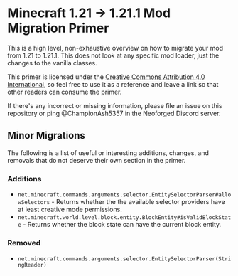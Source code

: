 # Minecraft 1.21 -> 1.21.1 Mod Migration Primer

This is a high level, non-exhaustive overview on how to migrate your mod from 1.21 to 1.21.1. This does not look at any specific mod loader, just the changes to the vanilla classes.

This primer is licensed under the [Creative Commons Attribution 4.0 International](http://creativecommons.org/licenses/by/4.0/), so feel free to use it as a reference and leave a link so that other readers can consume the primer.

If there's any incorrect or missing information, please file an issue on this repository or ping @ChampionAsh5357 in the Neoforged Discord server.

## Minor Migrations

The following is a list of useful or interesting additions, changes, and removals that do not deserve their own section in the primer.

### Additions

- `net.minecraft.commands.arguments.selector.EntitySelectorParser#allowSelectors` - Returns whether the the available selector providers have at least creative mode permissions.
- `net.minecraft.world.level.block.entity.BlockEntity#isValidBlockState` - Returns whether the block state can have the current block entity.

### Removed

- `net.minecraft.commands.arguments.selector.EntitySelectorParser(StringReader)`